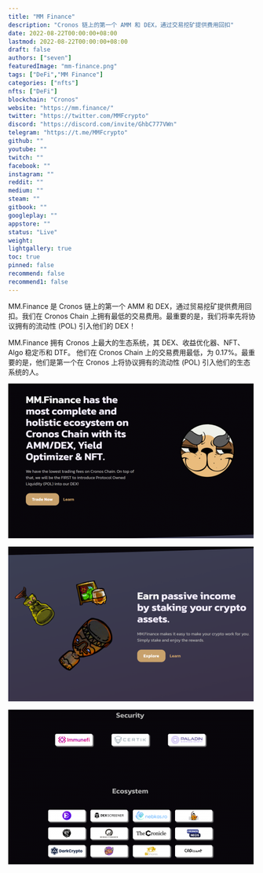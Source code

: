 ```yaml
---
title: "MM Finance"
description: "Cronos 链上的第一个 AMM 和 DEX，通过交易挖矿提供费用回扣"
date: 2022-08-22T00:00:00+08:00
lastmod: 2022-08-22T00:00:00+08:00
draft: false
authors: ["seven"]
featuredImage: "mm-finance.png"
tags: ["DeFi","MM Finance"]
categories: ["nfts"]
nfts: ["DeFi"]
blockchain: "Cronos"
website: "https://mm.finance/"
twitter: "https://twitter.com/MMFcrypto"
discord: "https://discord.com/invite/GhbC777VWn"
telegram: "https://t.me/MMFcrypto"
github: ""
youtube: ""
twitch: ""
facebook: ""
instagram: ""
reddit: ""
medium: ""
steam: ""
gitbook: ""
googleplay: ""
appstore: ""
status: "Live"
weight: 
lightgallery: true
toc: true
pinned: false
recommend: false
recommend1: false
---
```

MM.Finance 是 Cronos 链上的第一个 AMM 和 DEX，通过贸易挖矿提供费用回扣。我们在 Cronos Chain 上拥有最低的交易费用。最重要的是，我们将率先将协议拥有的流动性 (POL) 引入他们的 DEX！

MM.Finance 拥有 Cronos 上最大的生态系统，其 DEX、收益优化器、NFT、Algo 稳定币和 DTF。
他们在 Cronos Chain 上的交易费用最低，为 0.17%。最重要的是，他们是第一个在 Cronos 上将协议拥有的流动性 (POL) 引入他们的生态系统的人。

![1](1661135140246.jpg)

![2](1661135155305.jpg)

![3](1661135169948.jpg)